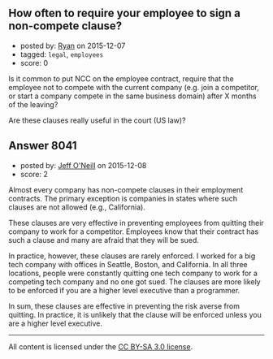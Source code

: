 ## How often to require your employee to sign a non-compete clause?

- posted by: [Ryan](https://stackexchange.com/users/171062/ryan) on 2015-12-07
- tagged: `legal`, `employees`
- score: 0

Is it common to put NCC on the employee contract, require that the employee not to compete with the current company (e.g. join a competitor, or start a company compete in the same business domain) after X months of the leaving?

Are these clauses really useful in the court (US law)?


## Answer 8041

- posted by: [Jeff O'Neill](https://stackexchange.com/users/46273/jeff-o-neill) on 2015-12-08
- score: 2

Almost every company has non-compete clauses in their employment contracts.  The primary exception is companies in states where such clauses are not allowed (e.g., California).

These clauses are very effective in preventing employees from quitting their company to work for a competitor.  Employees know that their contract has such a clause and many are afraid that they will be sued.

In practice, however, these clauses are rarely enforced.  I worked for a big tech company with offices in Seattle, Boston, and California.  In all three locations, people were constantly quitting one tech company to work for a competing tech company and no one got sued.  The clauses are more likely to be enforced if you are a higher level executive than a programmer.

In sum, these clauses are effective in preventing the risk averse from quitting.  In practice, it is unlikely that the clause will be enforced unless you are a higher level executive.



---

All content is licensed under the [CC BY-SA 3.0 license](https://creativecommons.org/licenses/by-sa/3.0/).
